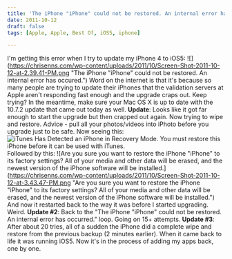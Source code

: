 ```yaml
---
title: 'The iPhone "iPhone" could not be restored. An internal error has occured.'
date: 2011-10-12
draft: false
tags: [Apple, Apple, Best Of, iOS5, iphone]

---
```


I'm getting this error when I try to update my iPhone 4 to iOS5: ![](https://chrisenns.com/wp-content/uploads/2011/10/Screen-Shot-2011-10-12-at-2.39.41-PM.png "The iPhone "iPhone" could not be restored. An internal error has occured.") Word on the internet is that it's because so many people are trying to update their iPhones that the validation servers at Apple aren't responding fast enough and the upgrade craps out. Keep trying? In the meantime, make sure your Mac OS X is up to date with the 10.7.2 update that came out today as well. **Update**: Looks like it got far enough to start the upgrade but then crapped out again. Now trying to wipe and restore. Advice - pull all your photos/videos into iPhoto before you upgrade just to be safe. Now seeing this: ![iTunes Has Detected an iPhone in Recovery Mode. You must restore this iPhone before it can be used with iTunes.](https://chrisenns.com/wp-content/uploads/2011/10/Screen-Shot-2011-10-12-at-3.43.38-PM.png "iTunes Has Detected an iPhone in Recovery Mode. You must restore this iPhone before it can be used with iTunes.") Followed by this: ![Are you sure you want to restore the iPhone "iPhone" to its factory settings? All of your media and other data will be erased, and the newest version of the iPhone software will be installed.](https://chrisenns.com/wp-content/uploads/2011/10/Screen-Shot-2011-10-12-at-3.43.47-PM.png "Are you sure you want to restore the iPhone "iPhone" to its factory settings? All of your media and other data will be erased, and the newest version of the iPhone software will be installed.") And now it restarted back to the way it was before I started upgrading. Weird. **Update #2**: Back to the "The iPhone "iPhone" could not be restored. An internal error has occurred." loop. Going on 15+ attempts. **Update #3**: After about 20 tries, all of a sudden the iPhone did a complete wipe and restore from the previous backup (2 minutes earlier). When it came back to life it was running iOS5. Now it's in the process of adding my apps back, one by one.